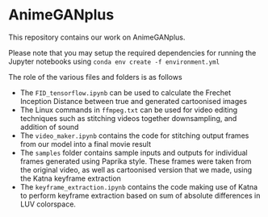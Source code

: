 # AnimeGANplus
This repository contains our work on AnimeGANplus.

Please note that you may setup the required dependencies for running the Jupyter notebooks using 
`conda env create -f environment.yml`

The role of the various files and folders is as follows
- The `FID_tensorflow.ipynb` can be used to calculate the Frechet Inception Distance between true and generated cartoonised images
- The Linux commands in `ffmpeg.txt` can be used for video editing techniques such as stitching videos together downsampling, and addition of sound
- The `video_maker.ipynb` contains the code for stitching output frames from our model into a final movie result
- The `samples` folder contains sample inputs and outputs for individual frames generated using Paprika style. These frames were taken from the original video, as well as cartoonised version that we made, using the Katna keyframe extraction
- The `keyframe_extraction.ipynb` contains the code making use of Katna to perform keyframe extraction based on sum of absolute differences in LUV colorspace.
